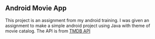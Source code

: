 ## Android Movie App

This project is an assignment from my android training. I was given an assignment to make a simple android project using Java with theme of movie catalog.
The API is from [TMDB API](https://www.themoviedb.org/settings/api)

